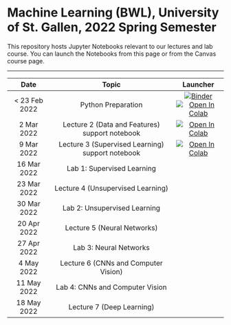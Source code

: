 # Machine Learning (BWL), University of St. Gallen, 2022 Spring Semester

This repository hosts Jupyter Notebooks relevant to our lectures and lab course. You can launch the Notebooks from this page or from the Canvas course page.



---



| Date                      |  Topic                     | Launcher | 
|:-------------------------:|:--------------------------:|:--------:|
|  < 23 Feb 2022 | Python Preparation | [![Binder](https://mybinder.org/badge_logo.svg)](https://mybinder.org/v2/gh/HSG-AIML-Teaching/MLBBWL-2022FS/main?filepath=python101%2Flab_0.ipynb)</br>[![Open In Colab](https://colab.research.google.com/assets/colab-badge.svg)](https://colab.research.google.com/github/HSG-AIML-Teaching/MLBBWL-2022FS/blob/main/python101/lab_0.ipynb) |
| 2 Mar 2022               | Lecture 2 (Data and Features) support notebook   | [![Open In Colab](https://colab.research.google.com/assets/colab-badge.svg)](https://colab.research.google.com/github/HSG-AIML-Teaching/MLBBWL-2022FS/blob/main/lecture_02/02_image_data.ipynb)  |  
| 9 Mar 2022               | Lecture 3 (Supervised Learning) support notebook   | [![Open In Colab](https://colab.research.google.com/assets/colab-badge.svg)](https://colab.research.google.com/github/HSG-AIML-Teaching/MLBBWL-2022FS/blob/main/lecture_03/03_supervisedlearning.ipynb)  |  
| 16 Mar 2022               | Lab 1: Supervised Learning   |   |  
| 23 Mar 2022               | Lecture 4 (Unsupervised Learning)   |   |  
| 30 Mar 2022               | Lab 2: Unsupervised Learning   |   |  
| 20 Apr 2022               | Lecture 5 (Neural Networks)   |   |  
| 27 Apr 2022               | Lab 3: Neural Networks   |   |  
| 4 May 2022               | Lecture 6 (CNNs and Computer Vision)   |   |  
| 11 May 2022               | Lab 4: CNNs and Computer Vision   |   |  
| 18 May 2022               | Lecture 7 (Deep Learning)   |   |  